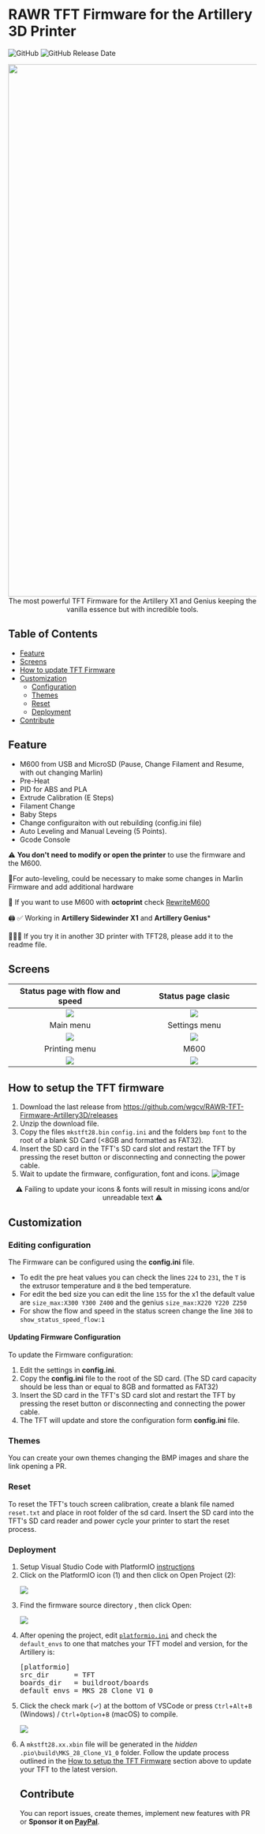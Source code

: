 <!-- omit in toc -->
# RAWR TFT Firmware for the Artillery 3D Printer
![GitHub](https://img.shields.io/github/license/wgcv/RAWR-TFT-Firmware-Artillery3D)
![GitHub Release Date](https://img.shields.io/github/release/wgcv/RAWR-TFT-Firmware-Artillery3D)
<p align="center">
<img width=1080 src="https://raw.githubusercontent.com/wgcv/RAWR-TFT-Firmware-Artillery3D/docs/img/readme-banner.jpeg" />
The most powerful TFT Firmware for the Artillery X1 and Genius keeping the vanilla essence but with incredible tools.
</p>
 
## Table of Contents
- [Feature](#feature)
- [Screens](#screens)
- [How to update TFT Firmware](#how-to-setup-the-tft-firmware)
- [Customization](#customization)
  - [Configuration](#editing-configuration)
  - [Themes](#themes)
  - [Reset](#reset)
  - [Deployment](#deployment)
- [Contribute](#contribute)

## Feature
- M600 from USB and MicroSD (Pause, Change Filament and Resume, with out changing Marlin)
- Pre-Heat
- PID for ABS and PLA
- Extrude Calibration (E Steps)
- Filament Change
- Baby Steps
- Change configuraiton with out rebuilding (config.ini file)
- Auto Leveling and Manual Leveing (5 Points).
- Gcode Console

  
 ⚠️ **You don't need to modify or open the printer** to use the firmware and the M600. 
 
 📐For auto-leveling, could be necessary to make some changes in Marlin Firmware and add additional hardware

🐙 If you want to use M600 with **octoprint** check [RewriteM600](https://github.com/wgcv/RewriteM600)

🖨 ✅ Working in **Artillery Sidewinder X1** and **Artillery Genius***

👷🏽‍♀️ If you try it in another 3D printer with TFT28, please add it to the readme file.
  
## Screens
| Status page with flow and speed |  Status page clasic |
|:--------------------------:|:-------------------------:|
|![](https://raw.githubusercontent.com/wgcv/RAWR-TFT-Firmware-Artillery3D/docs/img/readme-statusscreen1.jpg) | ![](https://raw.githubusercontent.com/wgcv/RAWR-TFT-Firmware-Artillery3D/docs/img/readme-statusscreen2.jpg)
| Main menu |  Settings menu |
|![](https://raw.githubusercontent.com/wgcv/RAWR-TFT-Firmware-Artillery3D/docs/img/readme-mainmenu.jpg) | ![](https://raw.githubusercontent.com/wgcv/RAWR-TFT-Firmware-Artillery3D/docs/img/readme-settings.jpg)
| Printing menu | M600 |
![](https://raw.githubusercontent.com/wgcv/RAWR-TFT-Firmware-Artillery3D/docs/img/readme-printing.jpg) <img width=1080/>| ![](https://raw.githubusercontent.com/wgcv/RAWR-TFT-Firmware-Artillery3D/docs/img/readme-M600.jpg)<img width=1080/>

## How to setup the TFT firmware

1. Download the last release from https://github.com/wgcv/RAWR-TFT-Firmware-Artillery3D/releases
2. Unzip the download file.
3. Copy the files `mkstft28.bin` `config.ini` and the folders `bmp` `font` to the root of a blank SD Card (<8GB and formatted as FAT32).
4. Insert the SD card in the TFT's SD card slot and restart the TFT by pressing the reset button or disconnecting and connecting the power cable.
5. Wait to update the firmware, configuration, font and icons.
![image](https://raw.githubusercontent.com/wgcv/RAWR-TFT-Firmware-Artillery3D/docs/img/readme-copysd.jpg)


<p align=center> ⚠️ Failing to update your icons &amp; fonts will result in missing icons and/or unreadable text ⚠️ </p>

## Customization
### Editing configuration
The Firmware can be configured using the **config.ini** file.
- To edit the pre heat values you can check the lines `224` to `231`, the `T` is the extrusor temperature and `B` the bed temperature.
- For edit the bed size you can edit the line `155` for the x1 the default value are `size_max:X300 Y300 Z400` and the genius `size_max:X220 Y220 Z250`
- For show the flow and speed in the status screen change the line `308` to `show_status_speed_flow:1`

#### Updating Firmware Configuration
To update the Firmware configuration:
1. Edit the settings in **config.ini**.
2. Copy the **config.ini** file to the root of the SD card. (The SD card capacity should be less than or equal to 8GB and formatted as FAT32)
3. Insert the SD card in the TFT's SD card slot and restart the TFT by pressing the reset button or disconnecting and connecting the power cable.
4. The TFT will update and store the configuration form **config.ini** file.

### Themes
You can create your own themes changing the BMP images and share the link opening a PR.

### Reset
To reset the TFT's touch screen calibration, create a blank file named `reset.txt` and place in root folder of the sd card. Insert the SD card into the TFT's SD card reader and power cycle your printer to start the reset process.

### Deployment
<ol>
<li>Setup Visual Studio Code with PlatformIO <a href="https://github.com/bigtreetech/Document/blob/master/How%20to%20install%20VScode+Platformio.md">instructions</a></li>
<li>Click on the PlatformIO icon (1) and then click on Open Project (2):
 
   <img src="https://user-images.githubusercontent.com/25599056/56637513-6b258e00-669e-11e9-9fad-d0571e57499e.png"></li>
<li>Find the firmware source directory , then click Open:
 
   <img src="https://user-images.githubusercontent.com/25599056/56637532-77115000-669e-11e9-809b-f6bc25412f75.png"></li>
  <li>After opening the project, edit <a href="platformio.ini"><code>platformio.ini</code></a> and check the <code>default_envs</code> to one that matches your TFT model and version, for the Artillery is:
   <pre>
[platformio]
src_dir      = TFT
boards_dir   = buildroot/boards
default_envs = MKS_28_Clone_V1_0
</pre></li>
  <li>Click the check mark (✓) at the bottom of VSCode or press <code>Ctrl</code>+<code>Alt</code>+<code>B</code> (Windows) / <code>Ctrl</code>+<code>Option</code>+<code>B</code> (macOS) to compile.

<img src="https://user-images.githubusercontent.com/25599056/56637550-809ab800-669e-11e9-99d3-6b502e294688.png"></li>
<li>A <code>mkstft28.xx.xbin</code> file will be generated in the <em>hidden</em> <code>.pio\build\MKS_28_Clone_V1_0</code> folder. Follow the update process outlined in the <a href="#how-to-setup-the-tft-firmware">How to setup the TFT Firmware</a> section above to update your TFT to the latest version.</li>

## Contribute
You can report issues, create themes, implement new features with PR or **Sponsor it on [PayPal](https://paypal.me/wgcvl)**. 


